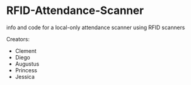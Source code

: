 # RFID-Attendance-Scanner
info and code for a local-only attendance scanner using RFID scanners

Creators:
- Clement
- Diego
- Augustus
- Princess
- Jessica